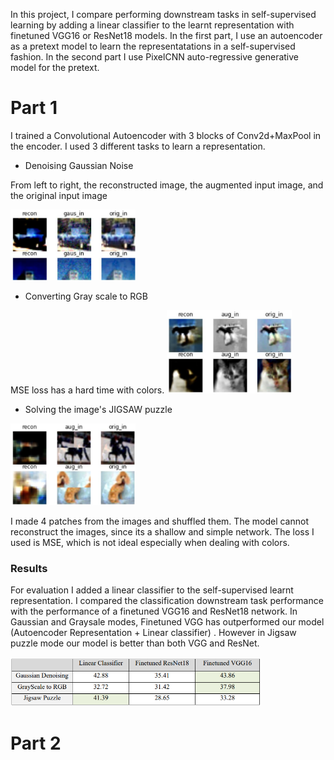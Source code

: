 In this project, I compare performing downstream tasks in self-supervised learning by adding a linear classifier to the learnt representation with finetuned VGG16 or ResNet18 models. In the first part, I use an autoencoder as a pretext model to learn the representatations in a self-supervised fashion. In the second part I use PixelCNN auto-regressive generative model for the pretext.

# Part 1 

I trained a Convolutional Autoencoder with 3 blocks of Conv2d+MaxPool in the encoder. I used 3 different tasks to learn a representation.

- Denoising Gaussian Noise

From left to right, the reconstructed image, the augmented input image, and the original input image

<img src="imgs/1.png" data-canonical-src="imgs/1.png" width="200" />

- Converting Gray scale to RGB

MSE loss has a hard time with colors.
<img src="imgs/2.png" data-canonical-src="imgs/2.png" width="200" />

- Solving the image's JIGSAW puzzle

<img src="imgs/3.png" data-canonical-src="imgs/3.png" width="200" />

I made 4 patches from the images and shuffled them. The model cannot reconstruct the images, since its a shallow and simple network.
The loss I used is MSE, which is not ideal especially when dealing with colors.

### Results

For evaluation I added a linear classifier to the self-supervised learnt representation. I compared the classification downstream task performance with the performance of a finetuned VGG16 and ResNet18 network.
In Gaussian and Graysale modes, Finetuned VGG has outperformed our model (Autoencoder Representation + Linear classifier)
. However in Jigsaw puzzle mode our model is better than both VGG and ResNet.

<img src="imgs/table.png" data-canonical-src="imgs/table.png" width="400" />


# Part 2
